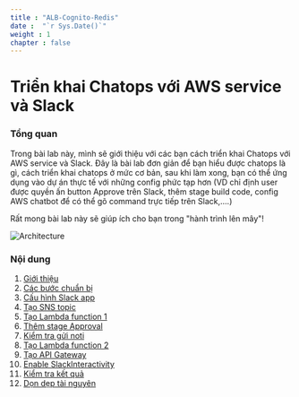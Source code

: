 ```yaml
---
title : "ALB-Cognito-Redis"
date :  "`r Sys.Date()`" 
weight : 1 
chapter : false
---
```

# Triển khai Chatops với AWS service và Slack

### Tổng quan

 Trong bài lab này, mình sẽ giới thiệu với các bạn cách triển khai Chatops với AWS service và Slack.
 Đây là bài lab đơn giản để bạn hiểu được chatops là gì, cách triển khai chatops ở mức cơ bản, sau khi làm xong, bạn có thể ứng dụng vào dự án thực tế với những config phức tạp hơn (VD chỉ định user được quyền ấn button Approve trên Slack, thêm stage build code, config AWS chatbot để có thể gõ command trực tiếp trên Slack,….)
 
 Rất mong bài lab này sẽ giúp ích cho bạn trong "hành trình lên mây"!


![Architecture](/images/arc-log.png) 

### Nội dung

 1. [Giới thiệu](1-introduce/)
 2. [Các bước chuẩn bị](2-Prerequiste/)
 3. [Cấu hình Slack app](3-ConfigSlackApp/)
 4. [Tạo SNS topic](4-CreateSNSTopic/)
 5. [Tạo Lambda function 1](5-Lambda1/)
 6. [Thêm stage Approval](6-ApprovalStage/)
 7. [Kiểm tra gửi noti](7-TestSendRequest/)
 8. [Tạo Lambda function 2](8-Lambda2/)
 9. [Tạo API Gateway](9-APIGateway)
 10. [Enable SlackInteractivity](10-SlackInteractivity)
 11. [Kiểm tra kết quả](11-Test/)
 12. [Dọn dẹp tài nguyên](12-cleanup/)
